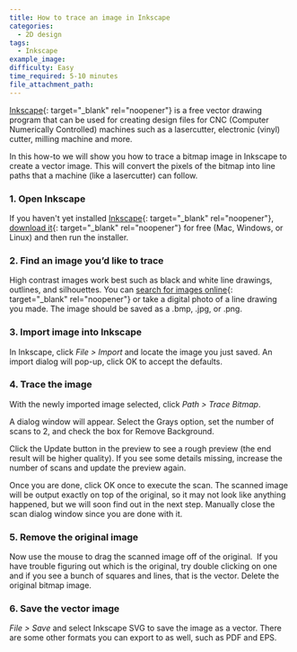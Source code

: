 ```yaml
---
title: How to trace an image in Inkscape
categories:
  - 2D design
tags:
  - Inkscape
example_image:
difficulty: Easy
time_required: 5-10 minutes
file_attachment_path:
---
```


[Inkscape](http://inkscape.org){: target="_blank" rel="noopener"} is a free vector drawing program that can be used for creating design files for CNC (Computer Numerically Controlled) machines such as a lasercutter, electronic (vinyl) cutter, milling machine and more.

In this how-to we will show you how to trace a bitmap image in Inkscape to create a vector image. This will convert the pixels of the bitmap into line paths that a machine (like a lasercutter) can follow.

### 1\. Open Inkscape

If you haven't yet installed [Inkscape](http://inkscape.org){: target="_blank" rel="noopener"}, [download it](https://inkscape.org/release/inkscape-1.0.1/){: target="_blank" rel="noopener"} for free (Mac, Windows, or Linux) and then run the installer.

### 2\. Find an image you’d like to trace

High contrast images work best such as black and white line drawings, outlines, and silhouettes. You can [search for images online](http://images.google.com){: target="_blank" rel="noopener"} or take a digital photo of a line drawing you made. The image should be saved as a .bmp, .jpg, or .png.

### 3\. Import image into Inkscape

In Inkscape, click *File &gt; Import* and locate the image you just saved. An import dialog will pop-up, click OK to accept the defaults.

### 4\. Trace the image

With the newly imported image selected, click *Path &gt; Trace Bitmap*.

A dialog window will appear. Select the Grays option, set the number of scans to 2, and check the box for Remove Background.

Click the Update button in the preview to see a rough preview (the end result will be higher quality). If you see some details missing, increase the number of scans and update the preview again.

Once you are done, click OK once to execute the scan. The scanned image will be output exactly on top of the original, so it may not look like anything happened, but we will soon find out in the next step. Manually close the scan dialog window since you are done with it.

### 5\. Remove the original image

Now use the mouse to drag the scanned image off of the original.&nbsp; If you have trouble figuring out which is the original, try double clicking on one and if you see a bunch of squares and lines, that is the vector. Delete the original bitmap image.

### 6\. Save the vector image

*File &gt; Save* and select Inkscape SVG to save the image as a vector. There are some other formats you can export to as well, such as PDF and EPS.
